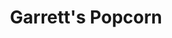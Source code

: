 ---
title: "Garrett's Popcorn"
url: /chicago/garretts-popcorn-east-87th-street/
shop: confectionery
---